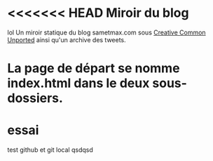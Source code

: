 <<<<<<< HEAD
Miroir du blog
===============
lol
Un miroir statique du blog sametmax.com sous <a href="http://creativecommons.org/licenses/by/3.0/">Creative Common Unported</a> ainsi qu'un archive des tweets.

La page de départ se nomme index.html dans le deux sous-dossiers.
=======
essai
=====

test github et git local
qsdqsd

